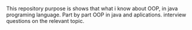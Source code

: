 This repository purpose is shows that what i know about OOP,
in java programing language.
Part by part OOP in java and aplications.
interview questions on the relevant topic.
